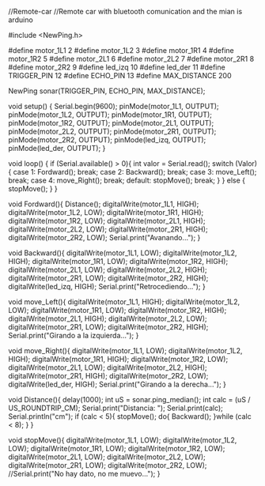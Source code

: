 //Remote-car
//Remote car with bluetooth comunication and the mian is arduino

#include <NewPing.h>

#define motor_1L1 2
#define motor_1L2 3
#define motor_1R1 4
#define motor_1R2 5
#define motor_2L1 6
#define motor_2L2 7
#define motor_2R1 8
#define motor_2R2 9
#define led_izq 10
#define led_der 11
#define TRIGGER_PIN 12
#define ECHO_PIN 13
#define MAX_DISTANCE 200

NewPing sonar(TRIGGER_PIN, ECHO_PIN, MAX_DISTANCE);


void setup() {
  Serial.begin(9600);
  pinMode(motor_1L1, OUTPUT);
  pinMode(motor_1L2, OUTPUT);
  pinMode(motor_1R1, OUTPUT);
  pinMode(motor_1R2, OUTPUT);
  pinMode(motor_2L1, OUTPUT);
  pinMode(motor_2L2, OUTPUT);
  pinMode(motor_2R1, OUTPUT);
  pinMode(motor_2R2, OUTPUT);
  pinMode(led_izq, OUTPUT);
  pinMode(led_der, OUTPUT);
}

void loop() {
  if (Serial.available() >  0){
    int valor = Serial.read();
    switch (Valor){
      case 1:
        Fordward();
        break;
       case 2:
        Backward();
        break;
       case 3:
        move_Left();
        break;
       case 4:
        move_Right();
        break;
       default:
        stopMove();
        break;
    }
  } else {
    stopMove();
  }
}

void Fordward(){
  Distance();
  digitalWrite(motor_1L1, HIGH); 
  digitalWrite(motor_1L2, LOW);
  digitalWrite(motor_1R1, HIGH);
  digitalWrite(motor_1R2, LOW);
  digitalWrite(motor_2L1, HIGH);
  digitalWrite(motor_2L2, LOW);
  digitalWrite(motor_2R1, HIGH);
  digitalWrite(motor_2R2, LOW);
  Serial.print("Avanando...");
}

void Backward(){
  digitalWrite(motor_1L1, LOW);
  digitalWrite(motor_1L2, HIGH);
  digitalWrite(motor_1R1, LOW);
  digitalWrite(motor_1R2, HIGH);
  digitalWrite(motor_2L1, LOW);
  digitalWrite(motor_2L2, HIGH);
  digitalWrite(motor_2R1, LOW);
  digitalWrite(motor_2R2, HIGH);
  digitalWrite(led_izq, HIGH);
  Serial.print("Retrocediendo...");
}

void move_Left(){
  digitalWrite(motor_1L1, HIGH);
  digitalWrite(motor_1L2, LOW);
  digitalWrite(motor_1R1, LOW);
  digitalWrite(motor_1R2, HIGH);
  digitalWrite(motor_2L1, HIGH);
  digitalWrite(motor_2L2, LOW);
  digitalWrite(motor_2R1, LOW);
  digitalWrite(motor_2R2, HIGH);
  Serial.print("Girando a la izquierda...");
}

void move_Right(){
  digitalWrite(motor_1L1, LOW);
  digitalWrite(motor_1L2, HIGH);
  digitalWrite(motor_1R1, HIGH);
  digitalWrite(motor_1R2, LOW);
  digitalWrite(motor_2L1, LOW);
  digitalWrite(motor_2L2, HIGH);
  digitalWrite(motor_2R1, HIGH);
  digitalWrite(motor_2R2, LOW);
  digitalWrite(led_der, HIGH);
  Serial.print("Girando a la derecha...");
}

void Distance(){
  delay(1000);
  int uS = sonar.ping_median();
  int calc = (uS / US_ROUNDTRIP_CM);
  Serial.print("Distancia: ");
  Serial.print(calc);
  Serial.println("cm");
  if (calc < 5){
    stopMove();
    do{
      Backward();
    }while (calc < 8);
  }
}

void stopMove(){
  digitalWrite(motor_1L1, LOW);
  digitalWrite(motor_1L2, LOW);
  digitalWrite(motor_1R1, LOW);
  digitalWrite(motor_1R2, LOW);
  digitalWrite(motor_2L1, LOW);
  digitalWrite(motor_2L2, LOW);
  digitalWrite(motor_2R1, LOW);
  digitalWrite(motor_2R2, LOW);
  //Serial.print("No hay dato, no me muevo...");
}
